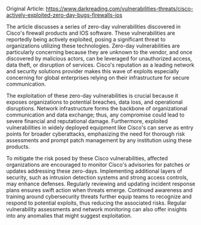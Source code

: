 Original Article: https://www.darkreading.com/vulnerabilities-threats/cisco-actively-exploited-zero-day-bugs-firewalls-ios

The article discusses a series of zero-day vulnerabilities discovered in Cisco's firewall products and IOS software. These vulnerabilities are reportedly being actively exploited, posing a significant threat to organizations utilizing these technologies. Zero-day vulnerabilities are particularly concerning because they are unknown to the vendor, and once discovered by malicious actors, can be leveraged for unauthorized access, data theft, or disruption of services. Cisco's reputation as a leading network and security solutions provider makes this wave of exploits especially concerning for global enterprises relying on their infrastructure for secure communication.

The exploitation of these zero-day vulnerabilities is crucial because it exposes organizations to potential breaches, data loss, and operational disruptions. Network infrastructure forms the backbone of organizational communication and data exchange; thus, any compromise could lead to severe financial and reputational damage. Furthermore, exploited vulnerabilities in widely deployed equipment like Cisco's can serve as entry points for broader cyberattacks, emphasizing the need for thorough risk assessments and prompt patch management by any institution using these products.

To mitigate the risk posed by these Cisco vulnerabilities, affected organizations are encouraged to monitor Cisco's advisories for patches or updates addressing these zero-days. Implementing additional layers of security, such as intrusion detection systems and strong access controls, may enhance defenses. Regularly reviewing and updating incident response plans ensures swift action when threats emerge. Continued awareness and training around cybersecurity threats further equip teams to recognize and respond to potential exploits, thus reducing the associated risks. Regular vulnerability assessments and network monitoring can also offer insights into any anomalies that might suggest exploitation.